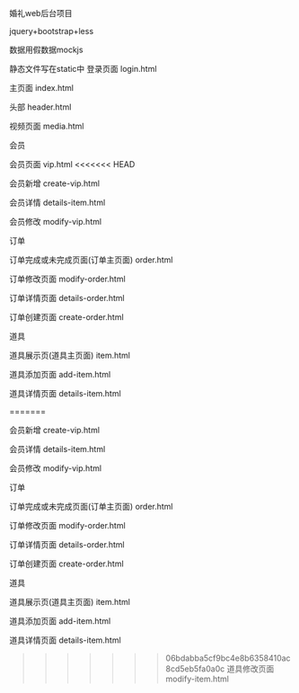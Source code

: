 婚礼web后台项目

jquery+bootstrap+less

数据用假数据mockjs

静态文件写在static中
登录页面 login.html

主页面 index.html

头部 header.html

视频页面 media.html

会员

  会员页面 vip.html
<<<<<<< HEAD

  会员新增 create-vip.html

  会员详情 details-item.html

  会员修改 modify-vip.html

订单

  订单完成或未完成页面(订单主页面) order.html

  订单修改页面 modify-order.html

  订单详情页面 details-order.html

  订单创建页面 create-order.html

道具  

  道具展示页(道具主页面) item.html

  道具添加页面  add-item.html

  道具详情页面  details-item.html

=======
  
  会员新增 create-vip.html
  
  会员详情 details-item.html
  
  会员修改 modify-vip.html
  
订单

  订单完成或未完成页面(订单主页面) order.html
  
  订单修改页面 modify-order.html
  
  订单详情页面 details-order.html
  
  订单创建页面 create-order.html
  
道具  

  道具展示页(道具主页面) item.html
  
  道具添加页面  add-item.html
  
  道具详情页面  details-item.html
  
>>>>>>> 06bdabba5cf9bc4e8b6358410ac8cd5eb5fa0a0c
  道具修改页面  modify-item.html
  
